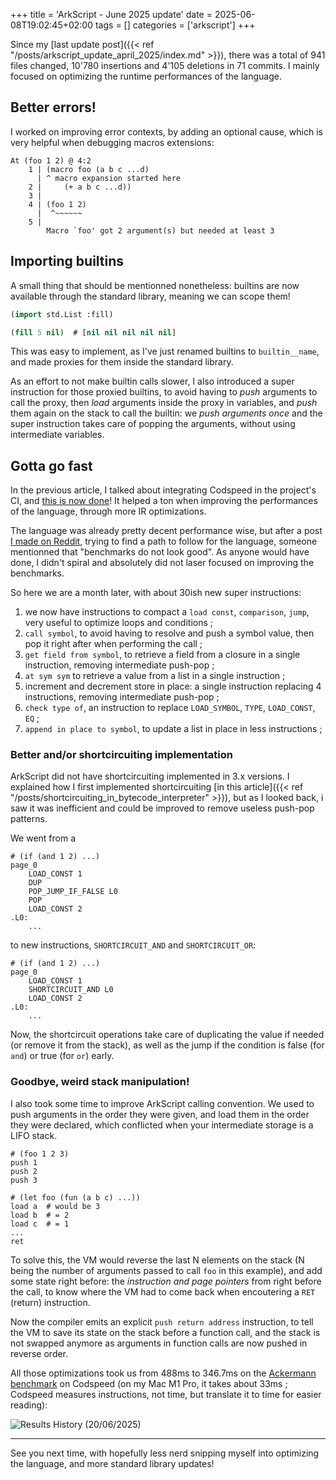 +++
title = 'ArkScript - June 2025 update'
date = 2025-06-08T19:02:45+02:00
tags = []
categories = ['arkscript']
+++

Since my [last update post]({{< ref "/posts/arkscript_update_april_2025/index.md" >}}), there was a total of 941 files changed, 10'780 insertions and 4'105 deletions in 71 commits. I mainly focused on optimizing the runtime performances of the language.

## Better errors!

I worked on improving error contexts, by adding an optional cause, which is very helpful when debugging macros extensions:

```
At (foo 1 2) @ 4:2
    1 | (macro foo (a b c ...d)
      | ^ macro expansion started here
    2 |     (+ a b c ...d))
    3 |
    4 | (foo 1 2)
      |  ^~~~~~~
    5 |
        Macro `foo' got 2 argument(s) but needed at least 3
```

## Importing builtins

A small thing that should be mentionned nonetheless: builtins are now available through the standard library, meaning we can scope them!

```lisp
(import std.List :fill)

(fill 5 nil)  # [nil nil nil nil nil]
```

This was easy to implement, as I've just renamed builtins to `builtin__name`, and made proxies for them inside the standard library.

As an effort to not make builtin calls slower, I also introduced a super instruction for those proxied builtins, to avoid having to *push* arguments to call the proxy, then *load* arguments inside the proxy in variables, and *push* them again on the stack to call the builtin: we *push arguments once* and the super instruction takes care of popping the arguments, without using intermediate variables.

## Gotta go fast

In the previous article, I talked about integrating Codspeed in the project's CI, and [this is now done](https://codspeed.io/ArkScript-lang/Ark)! It helped a ton when improving the performances of the language, through more IR optimizations.

The language was already pretty decent performance wise, but after a post [I made on Reddit](https://www.reddit.com/r/ProgrammingLanguages/comments/1kova8b/trying_to_make_a_decentprofessional_looking/), trying to find a path to follow for the language, someone mentionned that "benchmarks do not look good". As anyone would have done, I didn't spiral and absolutely did not laser focused on improving the benchmarks.

So here we are a month later, with about 30ish new super instructions:

1. we now have instructions to compact a `load const`, `comparison`, `jump`, very useful to optimize loops and conditions ;
2. `call symbol`, to avoid having to resolve and push a symbol value, then pop it right after when performing the call ;
3. `get field from symbol`, to retrieve a field from a closure in a single instruction, removing intermediate push-pop ;
4. `at sym sym` to retrieve a value from a list in a single instruction ;
5. increment and decrement store in place: a single instruction replacing 4 instructions, removing intermediate push-pop ;
6. `check type of`, an instruction to replace `LOAD_SYMBOL`, `TYPE`, `LOAD_CONST`, `EQ` ;
7. `append in place to symbol`, to update a list in place in less instructions ;

### Better and/or shortcircuiting implementation

ArkScript did not have shortcircuiting implemented in 3.x versions. I explained how I first implemented shortcircuiting [in this article]({{< ref "/posts/shortcircuiting_in_bytecode_interpreter" >}}), but as I looked back, i saw it was inefficient and could be improved to remove useless push-pop patterns.

We went from a

```
# (if (and 1 2) ...)
page_0
    LOAD_CONST 1
    DUP
    POP_JUMP_IF_FALSE L0
    POP
    LOAD_CONST 2
.L0:
    ...
```

to new instructions, `SHORTCIRCUIT_AND` and `SHORTCIRCUIT_OR`:

```
# (if (and 1 2) ...)
page_0
    LOAD_CONST 1
    SHORTCIRCUIT_AND L0
    LOAD_CONST 2
.L0:
    ...
```

Now, the shortcircuit operations take care of duplicating the value if needed (or remove it from the stack), as well as the jump if the condition is false (for `and`) or true (for `or`) early.

### Goodbye, weird stack manipulation!

I also took some time to improve ArkScript calling convention. We used to push arguments in the order they were given, and load them in the order they were declared, which conflicted when your intermediate storage is a LIFO stack.

```
# (foo 1 2 3)
push 1
push 2
push 3

# (let foo (fun (a b c) ...))
load a  # would be 3
load b  # = 2
load c  # = 1
...
ret
```

To solve this, the VM would reverse the last N elements on the stack (N being the number of arguments passed to call `foo` in this example), and add some state right before: the *instruction and page pointers* from right before the call, to know where the VM had to come back when encoutering a `RET` (return) instruction.

Now the compiler emits an explicit `push return address` instruction, to tell the VM to save its state on the stack before a function call, and the stack is not swapped anymore as arguments in function calls are now pushed in reverse order.

All those optimizations took us from 488ms to 346.7ms on the [Ackermann benchmark](https://codspeed.io/ArkScript-lang/Ark/benchmarks/tests/benchmarks/main.cpp::ackermann) on Codspeed (on my Mac M1 Pro, it takes about 33ms ; Codspeed measures instructions, not time, but translate it to time for easier reading):

![Results History (20/06/2025)](/codspeed.png)

---

See you next time, with hopefully less nerd snipping myself into optimizing the language, and more standard library updates!


